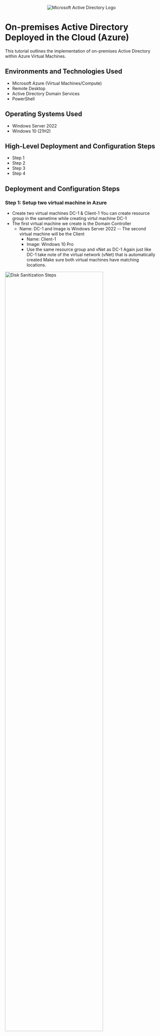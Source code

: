 <p align="center">
<img src="https://i.imgur.com/pU5A58S.png" alt="Microsoft Active Directory Logo"/>
</p>

<h1>On-premises Active Directory Deployed in the Cloud (Azure)</h1>
This tutorial outlines the implementation of on-premises Active Directory within Azure Virtual Machines.<br />



<h2>Environments and Technologies Used</h2>

- Microsoft Azure (Virtual Machines/Compute)
- Remote Desktop
- Active Directory Domain Services
- PowerShell

<h2>Operating Systems Used </h2>

- Windows Server 2022
- Windows 10 (21H2)

<h2>High-Level Deployment and Configuration Steps</h2>

- Step 1
- Step 2
- Step 3
- Step 4

<h2>Deployment and Configuration Steps</h2>

<h3>Step 1: Setup two virtual machine in Azure</h3>

- Create two virtual machines DC-1 & Client-1
You can create resource group in the sametime while creating virtul machine DC-1
- The first virtual machine we create is the Domain Controller
	- Name: DC-1 and Image is Windows Server 2022 
	-- The second virtual machine will be the Client
		- Name: Client-1
		- Image: Windows 10 Pro
		- Use the same resource group and vNet as DC-1
 Again just like DC-1 take note of the virtual network (vNet) that is automatically created
 Make sure both virtual machines have matching locations.
  
       
<p>
<img src="https://i.imgur.com/rJuIlEb.png" height="80%" width="80%" alt="Disk Sanitization Steps"/>
</p>
<p>

- Set DC-1's Virtual Network Interface Card (VNIC) private IP address to be static
- Go to DC-1's network settings
- Select Networking

<p>
<img src="https://i.imgur.com/IMtE0q3.png" height="80%" width="80%" alt="Disk Sanitization Steps"/>
</p>
<p>
 
- Select IP Configurations > ipconfig1	

<p>
<img src="https://i.imgur.com/8vxGh4n.png" height="80%" width="80%" alt="Disk Sanitization Steps"/>
</p>
<p>


- Change the assignment from dynamic to static

<p>
<img src="https://i.imgur.com/vleCSRa.png" height="80%" width="80%" alt="Disk Sanitization Steps"/>
</p>
<p>

Double check in the IP configurations that DC-1 Private IP addreess is set to Static


<p>
<img src="https://i.imgur.com/hna2HnS.png" height="80%" width="80%" alt="Disk Sanitization Steps"/>
</p>
<p>

<h3>Step 2: Ensure Connectivity Between the Client and Domain Controller</h3>

- Login to Client-1 using Microsoft Remote Desktop
- Search for Command Prompt and open it
- Ping DC-1's private IP Address (10.0.0.4)
- Type "ping -t 10.0.0.4 into the command-line interface
- The ping request continually  times out due to the firewall settings
- To fix this, we need to enable ICMPv4 on DC-1's local Windows firewall



<p>
<img src="https://i.imgur.com/UmmwhJ2.png" height="80%" width="80%" alt="Disk Sanitization Steps"/>
</p>
<p>

 - Login in to DC-1 remote desktop connection

<p>
<img src="https://i.imgur.com/KxU3pBO.png" height="80%" width="80%" alt="Disk Sanitization Steps"/>
</p>
<p>

Start > Windows Administrative Tools > Windows Defender Firewall with Advanced Security > Inbound Rules
- You may need to scroll to right to find protocols section
- Find "Core Networking Diagnostics" and "ICMPv4" and enable these two inbound rules


<p>
<img src="https://i.imgur.com/KJ7x4lL.png" height="80%" width="80%" alt="Disk Sanitization Steps"/>
</p>
<p>

- Log back into Client-1 and visually inspect the command line and you should notice that Client-1 will automatically begin pinging DC-1 

<p>
<img src="https://i.imgur.com/X019WXQ.png" height="80%" width="80%" alt="Disk Sanitization Steps"/>
</p>
<p>

<h3>Step 3: Install Active Directory</h3>

- Log back into DC-1
- Open Server Manager
- Select "Add Roles and Features" > Follow the prompts
- At Server Roles, check "Active Directory Domain Services."
	

<p>
<img src="https://i.imgur.com/VYUcgHJ.png" height="80%" width="80%" alt="Disk Sanitization Steps"/>
</p>
<p>

- Select Add Features & select Next
- Complete the installation

<p>
<img src="https://i.imgur.com/FIbc0MM.png" height="80%" width="80%" alt="Disk Sanitization Steps"/>
</p>
<p>


- At the top right of the Server Manager Dashboard, click on the flag
- Select "Promote This Server to a Domain Controller."
	
<p>
<img src="https://i.imgur.com/p0cd3At.png" height="80%" width="80%" alt="Disk Sanitization Steps"/>
</p>
<p>

- Select "Add a New Forest."
- Root domain name: mydomain.com and select next after

<p>
<img src="https://i.imgur.com/4DY6pgY.png" height="80%" width="80%" alt="Disk Sanitization Steps"/>
</p>
<p>

- Create a password & Select Next and follow the prompts
- Select Install to complete the installation

<p>
<img src="https://i.imgur.com/CAxowFh.png" height="80%" width="80%" alt="Disk Sanitization Steps"/>
</p>
<p>

- DC-1 should automatically restart
- Proceed to log back into DC-1 as user: mydomain.com\labuser	

<p>
<img src="https://i.imgur.com/4GdWkSY.png" height="80%" width="80%" alt="Disk Sanitization Steps"/>
</p>
<p>

<h3>Step 4: Create an Admin and Normal User Account in Active Directory v1.15.8</h3>
     
- On DC-1, there’s two options to open Active Directory Users and Computers (ADUC)
- Option 1 on your screen go to the bottom left corner next to start menu there’s a search bar type (Active Directory Users and Computers)
- Second option is to open Server Manager
 (Click tools) at the top-right of the screen.
- Select Active Directory Users and Computers
           
<p>
<img src="https://i.imgur.com/mCKSxxR.png" height="80%" width="80%" alt="Disk Sanitization Steps"/>
</p>
<p>

- Right-click mydomain.com > New > Select Oranizational Unit (OU)
- Create two OUs Oranizational Unit 
	
<p>
<img src="https://i.imgur.com/88yXQXw.png" height="80%" width="80%" alt="Disk Sanitization Steps"/>
</p>
<p>

- Name the first "_EMPLOYEES" 
	
<p>
<img src="https://i.imgur.com/rKUrPAH.png" height="80%" width="80%" alt="Disk Sanitization Steps"/>
</p>
<p>

- Name the second "_ADMINS"	

<p>
<img src="https://i.imgur.com/GsYHRzb.png" height="80%" width="80%" alt="Disk Sanitization Steps"/>
</p>
<p>

- Right-click mydomain.com and click Refresh to sort the new organizational units to the top
- Go to the _ADMINS OU
- Right-click the name of the OU > New > User
	- First/Last name: Tayab Ahmed
	- User login name: tayab_admin
	- Select Next
	- Create a password ********
	- Uncheck all boxes
	- Select Next and then select Finish

<p>
<img src="https://i.imgur.com/iOAcHHO.png" height="80%" width="80%" alt="Disk Sanitization Steps"/>
</p>
<p>

- Go to the _ADMINS OU
- Right-click Tayab Ahmed & select Properties
- Click the tab named "Member of" > select Add
- Type in the names of your domain administrators
- Select "Check Names" > OK > Apply

<p>
<img src="https://i.imgur.com/EgaLI2I.png" height="80%" width="80%" alt="Disk Sanitization Steps"/>
</p>
<p>

- Log out of DC-1 as "labuser" and log back in as “mydomain.com\tayab_admin”

<p>
<img src="https://i.imgur.com/RnowLm0.png" height="80%" width="80%" alt="Disk Sanitization Steps"/>
</p>
<p>

<h3>Step 5: Join Client-1 to your domain (mydomain.com)
</h3>

- Log back into Client-1 using Microsoft Remote Desktop as the original local admin (labuser)
- Right-click the Start menu and select System
- On right-hand side of the screen, select Rename This PC (Advanced) > Change

<p>
<img src="https://i.imgur.com/arBWiRk.png" height="80%" width="80%" alt="Disk Sanitization Steps"/>
</p>
<p>

- Under "Member of" select Domain
- Type "mydomain.com" and select OK
- Notice a tab will pop up on the screen saying DC-1 for domain.com could not be contatced this is becuase Client-1 private IP address is not set to DC-1 in the DNS Server	

<p>
<img src="https://i.imgur.com/8CChdyH.png" height="80%" width="80%" alt="Disk Sanitization Steps"/>
</p>
<p>
	
- On Client-1 open the commoand line type in "Ipconfig/all" 
- Scorll down and look for the DNS server then observe the ip address numbers
	
<p>
<img src="https://i.imgur.com/WRRulhg.png" height="80%" width="80%" alt="Disk Sanitization Steps"/>
</p>
<p>
Lorem ipsum dolor sit amet, consectetur adipiscing elit, sed do eiusmod tempor incididunt ut labore et dolore magna aliqua. Ut enim ad minim veniam, quis nostrud exercitation ullamco laboris nisi ut aliquip ex ea commodo consequat. Duis aute irure dolor in reprehenderit in voluptate velit esse cillum dolore eu fugiat nulla pariatur.
</p>
<br />

<p>
<img src="https://i.imgur.com/2lz8dC9.png" height="80%" width="80%" alt="Disk Sanitization Steps"/>
</p>
<p>
Lorem ipsum dolor sit amet, consectetur adipiscing elit, sed do eiusmod tempor incididunt ut labore et dolore magna aliqua. Ut enim ad minim veniam, quis nostrud exercitation ullamco laboris nisi ut aliquip ex ea commodo consequat. Duis aute irure dolor in reprehenderit in voluptate velit esse cillum dolore eu fugiat nulla pariatur.
</p>
<br />

<p>
<img src="https://i.imgur.com/lsAQwLZ.png" height="80%" width="80%" alt="Disk Sanitization Steps"/>
</p>
<p>
Lorem ipsum dolor sit amet, consectetur adipiscing elit, sed do eiusmod tempor incididunt ut labore et dolore magna aliqua. Ut enim ad minim veniam, quis nostrud exercitation ullamco laboris nisi ut aliquip ex ea commodo consequat. Duis aute irure dolor in reprehenderit in voluptate velit esse cillum dolore eu fugiat nulla pariatur.
</p>
<br />

<p>
<img src="https://i.imgur.com/17jQZ4P.png" height="80%" width="80%" alt="Disk Sanitization Steps"/>
</p>
<p>
Lorem ipsum dolor sit amet, consectetur adipiscing elit, sed do eiusmod tempor incididunt ut labore et dolore magna aliqua. Ut enim ad minim veniam, quis nostrud exercitation ullamco laboris nisi ut aliquip ex ea commodo consequat. Duis aute irure dolor in reprehenderit in voluptate velit esse cillum dolore eu fugiat nulla pariatur.
</p>
<br />

<p>
<img src="https://i.imgur.com/fy64xoz.png" height="80%" width="80%" alt="Disk Sanitization Steps"/>
</p>
<p>
Lorem ipsum dolor sit amet, consectetur adipiscing elit, sed do eiusmod tempor incididunt ut labore et dolore magna aliqua. Ut enim ad minim veniam, quis nostrud exercitation ullamco laboris nisi ut aliquip ex ea commodo consequat. Duis aute irure dolor in reprehenderit in voluptate velit esse cillum dolore eu fugiat nulla pariatur.
</p>
<br />

<p>
<img src="https://i.imgur.com/cK16S3e.png" height="80%" width="80%" alt="Disk Sanitization Steps"/>
</p>
<p>
Lorem ipsum dolor sit amet, consectetur adipiscing elit, sed do eiusmod tempor incididunt ut labore et dolore magna aliqua. Ut enim ad minim veniam, quis nostrud exercitation ullamco laboris nisi ut aliquip ex ea commodo consequat. Duis aute irure dolor in reprehenderit in voluptate velit esse cillum dolore eu fugiat nulla pariatur.
</p>
<br />

<p>
<img src="https://i.imgur.com/bC27j6v.png" height="80%" width="80%" alt="Disk Sanitization Steps"/>
</p>
<p>
Lorem ipsum dolor sit amet, consectetur adipiscing elit, sed do eiusmod tempor incididunt ut labore et dolore magna aliqua. Ut enim ad minim veniam, quis nostrud exercitation ullamco laboris nisi ut aliquip ex ea commodo consequat. Duis aute irure dolor in reprehenderit in voluptate velit esse cillum dolore eu fugiat nulla pariatur.
</p>
<br />

<p>
<img src="https://i.imgur.com/EpA2uq5.png" height="80%" width="80%" alt="Disk Sanitization Steps"/>
</p>
<p>
Lorem ipsum dolor sit amet, consectetur adipiscing elit, sed do eiusmod tempor incididunt ut labore et dolore magna aliqua. Ut enim ad minim veniam, quis nostrud exercitation ullamco laboris nisi ut aliquip ex ea commodo consequat. Duis aute irure dolor in reprehenderit in voluptate velit esse cillum dolore eu fugiat nulla pariatur.
</p>
<br />

<p>
<img src="https://i.imgur.com/bAhJDum.png" height="80%" width="80%" alt="Disk Sanitization Steps"/>
</p>
<p>
Lorem ipsum dolor sit amet, consectetur adipiscing elit, sed do eiusmod tempor incididunt ut labore et dolore magna aliqua. Ut enim ad minim veniam, quis nostrud exercitation ullamco laboris nisi ut aliquip ex ea commodo consequat. Duis aute irure dolor in reprehenderit in voluptate velit esse cillum dolore eu fugiat nulla pariatur.
</p>
<br />

<p>
<img src="https://i.imgur.com/rthoWGF.png" height="80%" width="80%" alt="Disk Sanitization Steps"/>
</p>
<p>
Lorem ipsum dolor sit amet, consectetur adipiscing elit, sed do eiusmod tempor incididunt ut labore et dolore magna aliqua. Ut enim ad minim veniam, quis nostrud exercitation ullamco laboris nisi ut aliquip ex ea commodo consequat. Duis aute irure dolor in reprehenderit in voluptate velit esse cillum dolore eu fugiat nulla pariatur.
</p>
<br />

<p>
<img src="https://i.imgur.com/mzclcTK.png" height="80%" width="80%" alt="Disk Sanitization Steps"/>
</p>
<p>
Lorem ipsum dolor sit amet, consectetur adipiscing elit, sed do eiusmod tempor incididunt ut labore et dolore magna aliqua. Ut enim ad minim veniam, quis nostrud exercitation ullamco laboris nisi ut aliquip ex ea commodo consequat. Duis aute irure dolor in reprehenderit in voluptate velit esse cillum dolore eu fugiat nulla pariatur.
</p>
<br />

<p>
<img src="https://i.imgur.com/sJ5pirD.png" height="80%" width="80%" alt="Disk Sanitization Steps"/>
</p>
<p>
Lorem ipsum dolor sit amet, consectetur adipiscing elit, sed do eiusmod tempor incididunt ut labore et dolore magna aliqua. Ut enim ad minim veniam, quis nostrud exercitation ullamco laboris nisi ut aliquip ex ea commodo consequat. Duis aute irure dolor in reprehenderit in voluptate velit esse cillum dolore eu fugiat nulla pariatur.
</p>
<br />

<p>
<img src="https://i.imgur.com/HRnDObP.png" height="80%" width="80%" alt="Disk Sanitization Steps"/>
</p>
<p>
Lorem ipsum dolor sit amet, consectetur adipiscing elit, sed do eiusmod tempor incididunt ut labore et dolore magna aliqua. Ut enim ad minim veniam, quis nostrud exercitation ullamco laboris nisi ut aliquip ex ea commodo consequat. Duis aute irure dolor in reprehenderit in voluptate velit esse cillum dolore eu fugiat nulla pariatur.
</p>
<br />

<p>
<img src="https://i.imgur.com/zFxxCdO.png" height="80%" width="80%" alt="Disk Sanitization Steps"/>
</p>
<p>
Lorem ipsum dolor sit amet, consectetur adipiscing elit, sed do eiusmod tempor incididunt ut labore et dolore magna aliqua. Ut enim ad minim veniam, quis nostrud exercitation ullamco laboris nisi ut aliquip ex ea commodo consequat. Duis aute irure dolor in reprehenderit in voluptate velit esse cillum dolore eu fugiat nulla pariatur.
</p>
<br />

<p>
<img src="https://i.imgur.com/EcnBI7d.png" height="80%" width="80%" alt="Disk Sanitization Steps"/>
</p>
<p>
Lorem ipsum dolor sit amet, consectetur adipiscing elit, sed do eiusmod tempor incididunt ut labore et dolore magna aliqua. Ut enim ad minim veniam, quis nostrud exercitation ullamco laboris nisi ut aliquip ex ea commodo consequat. Duis aute irure dolor in reprehenderit in voluptate velit esse cillum dolore eu fugiat nulla pariatur.
</p>
<br />

<p>
<img src="https://i.imgur.com/6c9wRHV.png" height="80%" width="80%" alt="Disk Sanitization Steps"/>
</p>
<p>
Lorem ipsum dolor sit amet, consectetur adipiscing elit, sed do eiusmod tempor incididunt ut labore et dolore magna aliqua. Ut enim ad minim veniam, quis nostrud exercitation ullamco laboris nisi ut aliquip ex ea commodo consequat. Duis aute irure dolor in reprehenderit in voluptate velit esse cillum dolore eu fugiat nulla pariatur.
</p>
<br />

<p>
<img src="https://i.imgur.com/EZgbg3o.png" height="80%" width="80%" alt="Disk Sanitization Steps"/>
</p>
<p>
Lorem ipsum dolor sit amet, consectetur adipiscing elit, sed do eiusmod tempor incididunt ut labore et dolore magna aliqua. Ut enim ad minim veniam, quis nostrud exercitation ullamco laboris nisi ut aliquip ex ea commodo consequat. Duis aute irure dolor in reprehenderit in voluptate velit esse cillum dolore eu fugiat nulla pariatur.
</p>
<br />

<p>
<img src="https://i.imgur.com/YGvIDlf.png" height="80%" width="80%" alt="Disk Sanitization Steps"/>
</p>
<p>
Lorem ipsum dolor sit amet, consectetur adipiscing elit, sed do eiusmod tempor incididunt ut labore et dolore magna aliqua. Ut enim ad minim veniam, quis nostrud exercitation ullamco laboris nisi ut aliquip ex ea commodo consequat. Duis aute irure dolor in reprehenderit in voluptate velit esse cillum dolore eu fugiat nulla pariatur.
</p>
<br />

<p>
<img src="https://i.imgur.com/1U5s2VS.png" height="80%" width="80%" alt="Disk Sanitization Steps"/>
</p>
<p>
Lorem ipsum dolor sit amet, consectetur adipiscing elit, sed do eiusmod tempor incididunt ut labore et dolore magna aliqua. Ut enim ad minim veniam, quis nostrud exercitation ullamco laboris nisi ut aliquip ex ea commodo consequat. Duis aute irure dolor in reprehenderit in voluptate velit esse cillum dolore eu fugiat nulla pariatur.
</p>
<br />

<p>
<img src="https://i.imgur.com/asCXluH.png" height="80%" width="80%" alt="Disk Sanitization Steps"/>
</p>
<p>
Lorem ipsum dolor sit amet, consectetur adipiscing elit, sed do eiusmod tempor incididunt ut labore et dolore magna aliqua. Ut enim ad minim veniam, quis nostrud exercitation ullamco laboris nisi ut aliquip ex ea commodo consequat. Duis aute irure dolor in reprehenderit in voluptate velit esse cillum dolore eu fugiat nulla pariatur.
</p>
<br />

<p>
<img src="https://i.imgur.com/fOl2DQY.png" height="80%" width="80%" alt="Disk Sanitization Steps"/>
</p>
<p>
Lorem ipsum dolor sit amet, consectetur adipiscing elit, sed do eiusmod tempor incididunt ut labore et dolore magna aliqua. Ut enim ad minim veniam, quis nostrud exercitation ullamco laboris nisi ut aliquip ex ea commodo consequat. Duis aute irure dolor in reprehenderit in voluptate velit esse cillum dolore eu fugiat nulla pariatur.
</p>
<br />
